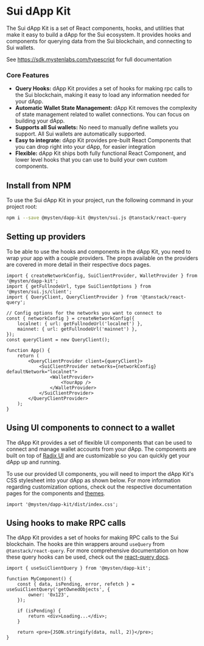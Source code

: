 # Sui dApp Kit

The Sui dApp Kit is a set of React components, hooks, and utilities that make it easy to build a
dApp for the Sui ecosystem. It provides hooks and components for querying data from the Sui
blockchain, and connecting to Sui wallets.

See https://sdk.mystenlabs.com/typescript for full documentation

### Core Features

- **Query Hooks:** dApp Kit provides a set of hooks for making rpc calls to the Sui blockchain,
  making it easy to load any information needed for your dApp.
- **Automatic Wallet State Management:** dApp Kit removes the complexity of state management related
  to wallet connections. You can focus on building your dApp.
- **Supports all Sui wallets:** No need to manually define wallets you support. All Sui wallets are
  automatically supported.
- **Easy to integrate:** dApp Kit provides pre-built React Components that you can drop right into
  your dApp, for easier integration
- **Flexible:** dApp Kit ships both fully functional React Component, and lower level hooks that you
  can use to build your own custom components.

## Install from NPM

To use the Sui dApp Kit in your project, run the following command in your project root:

```sh npm2yarn
npm i --save @mysten/dapp-kit @mysten/sui.js @tanstack/react-query
```

## Setting up providers

To be able to use the hooks and components in the dApp Kit, you need to wrap your app with a couple
providers. The props available on the providers are covered in more detail in their respective docs
pages.

```tsx
import { createNetworkConfig, SuiClientProvider, WalletProvider } from '@mysten/dapp-kit';
import { getFullnodeUrl, type SuiClientOptions } from '@mysten/sui.js/client';
import { QueryClient, QueryClientProvider } from '@tanstack/react-query';

// Config options for the networks you want to connect to
const { networkConfig } = createNetworkConfig({
	localnet: { url: getFullnodeUrl('localnet') },
	mainnet: { url: getFullnodeUrl('mainnet') },
});
const queryClient = new QueryClient();

function App() {
	return (
		<QueryClientProvider client={queryClient}>
			<SuiClientProvider networks={networkConfig} defaultNetwork="localnet">
				<WalletProvider>
					<YourApp />
				</WalletProvider>
			</SuiClientProvider>
		</QueryClientProvider>
	);
}
```

## Using UI components to connect to a wallet

The dApp Kit provides a set of flexible UI components that can be used to connect and manage wallet
accounts from your dApp. The components are built on top of [Radix UI](https://www.radix-ui.com/primitives) and
are customizable so you can quickly get your dApp up and running.

To use our provided UI components, you will need to import the dApp Kit's CSS stylesheet into your
dApp as shown below. For more information regarding customization options, check out the respective
documentation pages for the components and [themes](https://sdk.mystenlabs.com/dapp-kit/themes).

```tsx
import '@mysten/dapp-kit/dist/index.css';
```

## Using hooks to make RPC calls

The dApp Kit provides a set of hooks for making RPC calls to the Sui blockchain. The hooks are thin
wrappers around `useQuery` from `@tanstack/react-query`. For more comprehensive documentation on how
these query hooks can be used, check out the
[react-query docs](https://tanstack.com/query/latest/docs/react/overview).

```tsx
import { useSuiClientQuery } from '@mysten/dapp-kit';

function MyComponent() {
	const { data, isPending, error, refetch } = useSuiClientQuery('getOwnedObjects', {
		owner: '0x123',
	});

	if (isPending) {
		return <div>Loading...</div>;
	}

	return <pre>{JSON.stringify(data, null, 2)}</pre>;
}
```
